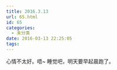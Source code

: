 ```yaml
---
title: 2016.3.13
url: 65.html
id: 65
categories:
  - 未分类
date: 2016-03-13 22:25:05
tags:
---
```


心情不太好。唔~ 睡觉吧，明天要早起晨跑了。